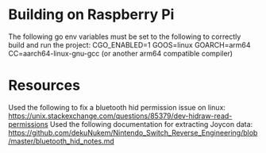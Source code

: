 # Building on Raspberry Pi
The following go env variables must be set to the following to correctly build and run the project:
CGO_ENABLED=1
GOOS=linux
GOARCH=arm64
CC=aarch64-linux-gnu-gcc (or another arm64 compatible compiler)

# Resources
Used the following to fix a bluetooth hid permission issue on linux:
https://unix.stackexchange.com/questions/85379/dev-hidraw-read-permissions
Used the following documentation for extracting Joycon data:
https://github.com/dekuNukem/Nintendo_Switch_Reverse_Engineering/blob/master/bluetooth_hid_notes.md